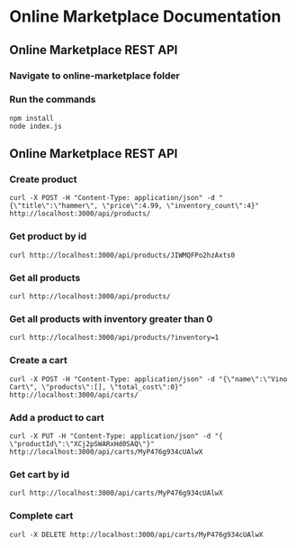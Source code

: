 # Online Marketplace Documentation

## Online Marketplace REST API

### Navigate to online-marketplace folder
### Run the commands
```
npm install
node index.js
```

## Online Marketplace REST API

### Create product

```
curl -X POST -H "Content-Type: application/json" -d "{\"title\":\"hammer\", \"price\":4.99, \"inventory_count\":4}" http://localhost:3000/api/products/ 
```

### Get product by id
```
curl http://localhost:3000/api/products/JIWMQFPo2hzAxts0
```

### Get all products
```
curl http://localhost:3000/api/products/
```

### Get all products with inventory greater than 0
```
curl http://localhost:3000/api/products/?inventory=1
```

### Create a cart 
```
curl -X POST -H "Content-Type: application/json" -d "{\"name\":\"Vino Cart\", \"products\":[], \"total_cost\":0}" http://localhost:3000/api/carts/
```

### Add a product to cart
```
curl -X PUT -H "Content-Type: application/json" -d "{ \"productId\":\"XCj2pSWARxHd0SAQ\"}" http://localhost:3000/api/carts/MyP476g934cUAlwX
```

### Get cart by id
```
curl http://localhost:3000/api/carts/MyP476g934cUAlwX
```

### Complete cart
```
curl -X DELETE http://localhost:3000/api/carts/MyP476g934cUAlwX
```